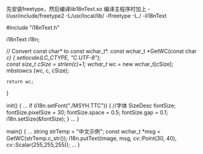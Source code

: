 先安装freetype，然后编译lib18nText.so
编译主程序时加上
-I/usr/include/freetype2 -L/usr/local/lib/ -lfreetype -L./ -li18nText

#include "i18nText.h"

i18nText i18n;

// Convert const char* to const wchar_t*.
const wchar_t *GetWC(const char *c)
{
	setlocale(LC_CTYPE, "C.UTF-8");  
	const size_t cSize = strlen(c)+1;
	wchar_t* wc = new wchar_t[cSize];
	mbstowcs (wc, c, cSize);

	return wc;
}

init()
{
	...
	if (i18n.setFont("./MSYH.TTC")) { //字体
		SizeDesc fontSize; 
		fontSize.pixelSize = 30; fontSize.space = 0.5; fontSize.gap = 0.1;
		i18n.setSize(&fontSize);
	}
	...
}

main()
{
	...
	string strTemp = "中文示例";
	const wchar_t *msg = GetWC(strTemp.c_str());
	i18n.putText(image, msg, cv::Point(30, 40), cv::Scalar(255,255,255));
	...
}
